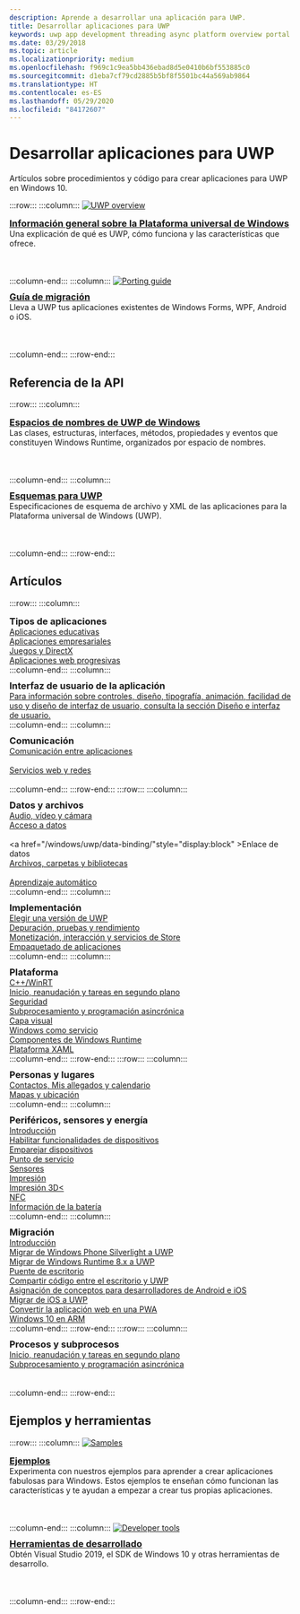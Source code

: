 ```yaml
---
description: Aprende a desarrollar una aplicación para UWP.
title: Desarrollar aplicaciones para UWP
keywords: uwp app development threading async platform overview portal develop developers
ms.date: 03/29/2018
ms.topic: article
ms.localizationpriority: medium
ms.openlocfilehash: f969c1c9ea5bb436ebad8d5e0410b6bf553885c0
ms.sourcegitcommit: d1eba7cf79cd2885b5bf8f5501bc44a569ab9864
ms.translationtype: HT
ms.contentlocale: es-ES
ms.lasthandoff: 05/29/2020
ms.locfileid: "84172607"
---
```

# <a name="develop-uwp-apps"></a>Desarrollar aplicaciones para UWP

Artículos sobre procedimientos y código para crear aplicaciones para UWP en Windows 10.

:::row:::
    :::column:::
        <a href="/windows/uwp/get-started/universal-application-platform-guide">
            <img src="https://docs.microsoft.com//media/hubs/windows/win_developer-uwp.svg" alt="UWP overview" />
        </a><br/>
        <h3 style="margin-top: 10px; margin-bottom: 0px"><a href="/windows/uwp/get-started/universal-application-platform-guide">Información general sobre la Plataforma universal de Windows</a></h3>
        <p style="margin-top: 0px; margin-bottom: 50px">Una explicación de qué es UWP, cómo funciona y las características que ofrece.</p>
    :::column-end:::
    :::column:::
        <a href="/windows/uwp/porting/index">
            <img src="https://docs.microsoft.com/media/illustrations/teams-fast-track.svg" alt="Porting guide" />
        </a><br/>
        <h3 style="margin-top: 10px; margin-bottom: 0px"><a href="/windows/uwp/porting/index">Guía de migración</a></h3>
        <p style="margin-top: 0px; margin-bottom: 50px">Lleva a UWP tus aplicaciones existentes de Windows Forms, WPF, Android o iOS.</p>
    :::column-end:::
:::row-end:::

<!-- <ul class="panelContent cardsH" style="margin-left: 1px">
    <li>
        <a href="/windows/uwp/get-started/universal-application-platform-guide" style="display:block">
        <div class="cardSize">
            <div class="cardPadding">
                <div class="card">
                    <div class="cardImageOuter">
                        <div class="cardImage" style="background-color: #f2f2f2">                 
                            <img src="https://docs.microsoft.com//media/hubs/windows/win_developer-uwp.svg" alt=" "/>
                        </div>
                    </div>
                    <div class="cardText">
                        <h3>Overview of the Universal Windows Platform</h3>
                        <p>An explanation of what UWP is, how it works, and the features it provides.</p>
                    </div>
                </div>
            </div>
        </div>
        </a>
    </li>
    <li>
        <a href="/windows/uwp/porting/index" style="display:block">
        <div class="cardSize">
            <div class="cardPadding">
                <div class="card">
                    <div class="cardImageOuter">
                        <div class="cardImage" style="background-color: #f2f2f2">                
                            <img src="https://docs.microsoft.com/media/illustrations/teams-fast-track.svg" alt=" " />
                        </div>
                    </div>                
                    <div class="cardText">
                        <h3>Porting guide</h3>
                        <p>Bring your existing Windows Forms, WPF, Android, or iOS app to UWP. </p>
                    </div>
                </div>
            </div>
        </div>
        </a>
    </li>                 
</ul> -->

## <a name="api-reference"></a>Referencia de la API

:::row:::
    :::column:::
        <h3 style="margin-top: 10px; margin-bottom: 0px"><a href="/uwp/api">Espacios de nombres de UWP de Windows</a></h3>
        <p style="margin-top: 0px; margin-bottom: 50px">Las clases, estructuras, interfaces, métodos, propiedades y eventos que constituyen Windows Runtime, organizados por espacio de nombres.</p>
    :::column-end:::
    :::column:::
        <h3 style="margin-top: 10px; margin-bottom: 0px"><a href="/uwp/schemas/">Esquemas para UWP</a></h3>
        <p style="margin-top: 0px; margin-bottom: 50px">Especificaciones de esquema de archivo y XML de las aplicaciones para la Plataforma universal de Windows (UWP).</p>
    :::column-end:::
:::row-end:::

<!-- <ul class="panelContent cardsH" style="margin-left: 1px">
    <li>
        <a href="/uwp/api" style="display:block">
        <div class="cardSize">
            <div class="cardPadding">
                <div class="card">
                    <div class="cardText">
                        <h3>Windows UWP namespaces</h3>
                        <p>The classes, structures, interfaces, methods, properties, and events that make up the Windows Runtime, organized by namespace.</p>
                    </div>
                </div>
            </div>
        </div>
        </a>
    </li>
    <li>
        <a href="/uwp/schemas/" style="display:block">
        <div class="cardSize">
            <div class="cardPadding">
                <div class="card">
                    <div class="cardText">
                        <h3>Schemas for UWP</h3>
                        <p>File and XML schema specifications for Universal Windows Platform (UWP) apps. </p>
                    </div>
                </div>
            </div>
        </div>
        </a>
    </li>                 
</ul> -->

## <a name="articles"></a>Artículos

:::row:::
    :::column:::
        <h3 style="margin-top: 10px; margin-bottom: 0px">Tipos de aplicaciones</h3>
        <a href="/windows/uwp/apps-for-education/">Aplicaciones educativas</a><br/>
        <a href="/windows/uwp/enterprise/">Aplicaciones empresariales</a><br/>
        <a href="/windows/uwp/gaming/">Juegos y DirectX</a><br/>
        <a href="/microsoft-edge/progressive-web-apps">Aplicaciones web progresivas</a><br/>
    :::column-end:::
    :::column:::
        <h3 style="margin-top: 10px; margin-bottom: 0px">Interfaz de usuario de la aplicación</h3>
        <a href="https://developer.microsoft.com/windows/apps/design">Para información sobre controles, diseño, tipografía, animación, facilidad de uso y diseño de interfaz de usuario, consulta la sección Diseño e interfaz de usuario.</a><br/>
    :::column-end:::
    :::column:::
        <h3 style="margin-top: 10px; margin-bottom: 0px">Comunicación</h3>
        <a style="display:block" href="/windows/uwp/app-to-app/">Comunicación entre aplicaciones</a><br/>
        <a style="display:block" href="/windows/uwp/networking/">Servicios web y redes</a><br/>
    :::column-end:::
:::row-end:::
:::row:::
    :::column:::
        <h3 style="margin-top: 10px; margin-bottom: 0px">Datos y archivos</h3>
        <a href="/windows/uwp/audio-video-camera/">Audio, vídeo y cámara</a><br/>
        <a href="/windows/uwp/data-access/" style="display:block" >Acceso a datos</a><br/>
        <a href="/windows/uwp/data-binding/"style="display:block" >Enlace de datos</a><br/>
        <a href="/windows/uwp/files/" style="display:block" >Archivos, carpetas y bibliotecas</a><br/>
        <a href="/windows/uwp/machine-learning/">Aprendizaje automático</a><br/>
    :::column-end:::
    :::column:::
        <h3 style="margin-top: 10px; margin-bottom: 0px">Implementación</h3>
        <a href="/windows/uwp/updates-and-versions/choose-a-uwp-version">Elegir una versión de UWP</a><br/>
        <a href="/windows/uwp/debug-test-perf/">Depuración, pruebas y rendimiento</a><br/>
        <a href="/windows/uwp/monetize/">Monetización, interacción y servicios de Store</a><br/>
        <a href="/windows/uwp/packaging/">Empaquetado de aplicaciones</a><br/>
    :::column-end:::
    :::column:::
        <h3 style="margin-top: 10px; margin-bottom: 0px">Plataforma</h3>
        <a href="/windows/uwp/cpp-and-winrt-apis/">C++/WinRT</a><br/>
        <a href="/windows/uwp/launch-resume/">Inicio, reanudación y tareas en segundo plano</a><br/>
        <a href="/windows/uwp/security/">Seguridad</a><br/>
        <a href="/windows/uwp/threading-async/">Subprocesamiento y programación asincrónica</a><br/>
        <a href="/windows/uwp/composition/visual-layer">Capa visual</a><br/>
        <a href="/windows/uwp/updates-and-versions/application-development-for-windows-as-a-service">Windows como servicio</a><br/>
        <a href="/windows/uwp/winrt-components/">Componentes de Windows Runtime</a><br/>
        <a href="/windows/uwp/xaml-platform/">Plataforma XAML</a><br/>
    :::column-end:::
:::row-end:::
:::row:::
    :::column:::
        <h3 style="margin-top: 10px; margin-bottom: 0px">Personas y lugares</h3>
        <a href="/windows/uwp/contacts-and-calendar/">Contactos, Mis allegados y calendario</a><br/>
        <a href="/windows/uwp/maps-and-location/">Mapas y ubicación</a><br/>
    :::column-end:::
    :::column:::
        <h3 style="margin-top: 10px; margin-bottom: 0px">Periféricos, sensores y energía</h3>
        <a href="/windows/uwp/contacts-and-calendar/">Introducción</a><br/>
        <a href="/windows/uwp/devices-sensors/enable-device-capabilities">Habilitar funcionalidades de dispositivos</a><br/>
        <a href="/windows/uwp/devices-sensors/pair-devices">Emparejar dispositivos</a><br/>
        <a href="/windows/uwp/devices-sensors/point-of-service">Punto de servicio</a><br/>
        <a href="/windows/uwp/devices-sensors/sensors">Sensores</a><br/>
        <a href="/windows/uwp/devices-sensors/printing-and-scanning">Impresión</a><br/>
        <a href="/windows/uwp/devices-sensors/3d-printing">Impresión 3D<</a><br/>
        <a href="/windows/uwp/devices-sensors/nfc">NFC</a><br/>
        <a href="/windows/uwp/devices-sensors/get-battery-info">Información de la batería</a><br/>
    :::column-end:::
    :::column:::
        <h3 style="margin-top: 10px; margin-bottom: 0px">Migración</h3>
        <a href="/windows/uwp/porting/">Introducción</a><br/>
        <a href="/windows/uwp/porting/wpsl-to-uwp-root">Migrar de Windows Phone Silverlight a UWP</a><br/>
        <a href="/windows/uwp/porting/w8x-to-uwp-root">Migrar de Windows Runtime 8.x a UWP</a><br/>
        <a href="/windows/uwp/porting/desktop-to-uwp-root">Puente de escritorio</a><br/>
        <a href="/windows/uwp/porting/desktop-to-uwp-migrate">Compartir código entre el escritorio y UWP</a><br/>
        <a href="/windows/uwp/porting/android-ios-uwp-map">Asignación de conceptos para desarrolladores de Android e iOS</a><br/>
        <a href="/windows/uwp/porting/ios-to-uwp-root">Migrar de iOS a UWP</a><br/>
        <a href="/microsoft-edge/progressive-web-apps">Convertir la aplicación web en una PWA</a><br/>
        <a href="/windows/uwp/porting/apps-on-arm">Windows 10 en ARM</a><br/>
    :::column-end:::
:::row-end:::
:::row:::
    :::column:::
        <h3 style="margin-top: 10px; margin-bottom: 0px">Procesos y subprocesos</h3>
        <a href="/windows/uwp/launch-resume/">Inicio, reanudación y tareas en segundo plano</a><br/>
        <a href="/windows/uwp/threading-async/">Subprocesamiento y programación asincrónica</a><br/><br/><br/>
    :::column-end:::
:::row-end:::


 ## <a name="samples-and-tools"></a>Ejemplos y herramientas

 :::row:::
    :::column:::
        <a href="https://developer.microsoft.com/windows/samples">
            <img src="https://docs.microsoft.com/media/illustrations/sql-database-develop.svg" alt="Samples" />
        </a><br/>
        <h3 style="margin-top: 10px; margin-bottom: 0px"><a href="https://developer.microsoft.com/windows/samples">Ejemplos</a></h3>
        <p style="margin-top: 0px; margin-bottom: 50px">Experimenta con nuestros ejemplos para aprender a crear aplicaciones fabulosas para Windows. Estos ejemplos te enseñan cómo funcionan las características y te ayudan a empezar a crear tus propias aplicaciones.</p>
    :::column-end:::
    :::column:::
        <a href="https://developer.microsoft.com/windows/downloads">
            <img src="https://docs.microsoft.com/media/illustrations/sql-get-started-download.svg" alt="Developer tools" />
        </a><br/>
        <h3 style="margin-top: 10px; margin-bottom: 0px"><a href="https://developer.microsoft.com/windows/downloads">Herramientas de desarrollado</a></h3>
        <p style="margin-top: 0px; margin-bottom: 50px">Obtén Visual Studio 2019, el SDK de Windows 10 y otras herramientas de desarrollo.</p>
    :::column-end:::
:::row-end:::
